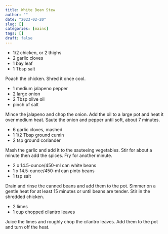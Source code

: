 ```yaml
---
title: White Bean Stew
author: ""
date: "2023-02-20"
slug: []
categories: [mains]
tags: []
draft: false
---
```


- 1/2 chicken, or 2 thighs
- 2 garlic cloves
- 1 bay leaf
- 1 Tbsp salt

Poach the chicken. Shred it once cool.

- 1 medium jalapeno pepper
- 2 large onion
- 2 Tbsp olive oil
- pinch of salt

Mince the jalapeno and chop the onion. Add the oil to a large pot and heat it over medium heat. Saute the onion and pepper until soft, about 7 minutes.

- 6 garlic cloves, mashed
- 1 1/2 Tbsp ground cumin
- 2 tsp ground coriander

Mash the garlic and add it to the sauteeing vegetables. Stir for about a minute then add the spices. Fry for another minute.

- 2 x 14.5-ounce/450-ml can white beans
- 1 x 14.5-ounce/450-ml can pinto beans
- 1 tsp salt

Drain and rinse the canned beans and add them to the pot. Simmer on a gentle heat for at least 15 minutes or until beans are tender. Stir in the shredded chicken.

- 2 limes
- 1 cup chopped cilantro leaves

Juice the limes and roughly chop the cilantro leaves. Add them to the pot and turn off the heat.
